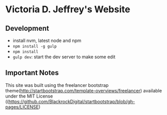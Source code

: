 # Victoria D. Jeffrey's Website

## Development

- install nvm, latest node and npm
- `npm install -g gulp`
- `npm install`
- `gulp dev`: start the dev server to make some edit

## Important Notes

This site was built using the freelancer bootstrap theme(http://startbootstrap.com/template-overviews/freelancer) available under the MIT License ((https://github.com/BlackrockDigital/startbootstrap/blob/gh-pages/LICENSE)
